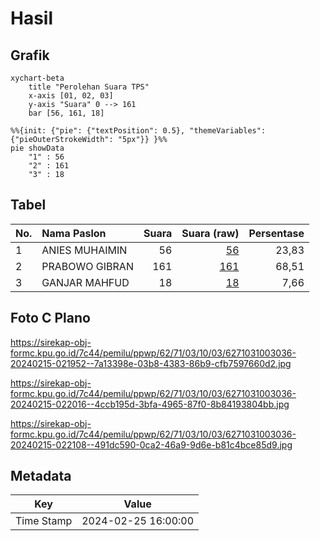 # Hasil

## Grafik

```mermaid
xychart-beta
    title "Perolehan Suara TPS"
    x-axis [01, 02, 03]
    y-axis "Suara" 0 --> 161
    bar [56, 161, 18]
```

```mermaid
%%{init: {"pie": {"textPosition": 0.5}, "themeVariables": {"pieOuterStrokeWidth": "5px"}} }%%
pie showData
    "1" : 56
    "2" : 161
    "3" : 18
```

## Tabel

| No. | Nama Paslon    | Suara | Suara (raw) | Persentase |
|:--- |:-------------- | -----:| -----------:| ----------:|
| 1   | ANIES MUHAIMIN | 56    | [56][p-1]   | 23,83      |
| 2   | PRABOWO GIBRAN | 161   | [161][p-2]  | 68,51      |
| 3   | GANJAR MAHFUD  | 18    | [18][p-3]   | 7,66       |


[p-1]: https://github.com/gigit-pemilu/pemilu-2024-62-kalimantan-tengah/blob/main/pilpres/hitung-suara/sub/62-kalimantan-tengah/sub/71-kota-palangkaraya/sub/03-jekan-raya/sub/1003-bukit-tunggal/sub/036-tps/sub/paslon-1.txt
[p-2]: https://github.com/gigit-pemilu/pemilu-2024-62-kalimantan-tengah/blob/main/pilpres/hitung-suara/sub/62-kalimantan-tengah/sub/71-kota-palangkaraya/sub/03-jekan-raya/sub/1003-bukit-tunggal/sub/036-tps/sub/paslon-2.txt
[p-3]: https://github.com/gigit-pemilu/pemilu-2024-62-kalimantan-tengah/blob/main/pilpres/hitung-suara/sub/62-kalimantan-tengah/sub/71-kota-palangkaraya/sub/03-jekan-raya/sub/1003-bukit-tunggal/sub/036-tps/sub/paslon-3.txt

## Foto C Plano

https://sirekap-obj-formc.kpu.go.id/7c44/pemilu/ppwp/62/71/03/10/03/6271031003036-20240215-021952--7a13398e-03b8-4383-86b9-cfb7597660d2.jpg

https://sirekap-obj-formc.kpu.go.id/7c44/pemilu/ppwp/62/71/03/10/03/6271031003036-20240215-022016--4ccb195d-3bfa-4965-87f0-8b84193804bb.jpg

https://sirekap-obj-formc.kpu.go.id/7c44/pemilu/ppwp/62/71/03/10/03/6271031003036-20240215-022108--491dc590-0ca2-46a9-9d6e-b81c4bce85d9.jpg


## Metadata

| Key        | Value               |
| ---------- | ------------------- |
| Time Stamp | 2024-02-25 16:00:00 |




